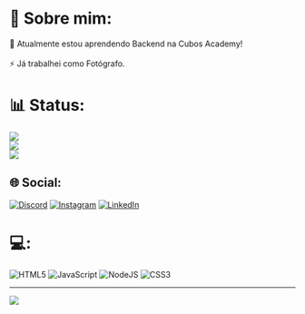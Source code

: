 # 💫 Sobre mim:
🌱 Atualmente estou aprendendo Backend na Cubos Academy!<br><br>⚡ Já trabalhei como Fotógrafo.

# 📊 Status:
![](https://github-readme-stats.vercel.app/api?username=feborkoski&theme=tokyonight&hide_border=false&include_all_commits=false&count_private=true)<br/>
![](https://github-readme-streak-stats.herokuapp.com/?user=feborkoski&theme=tokyonight&hide_border=false)<br/>
![](https://github-readme-stats.vercel.app/api/top-langs/?username=feborkoski&theme=tokyonight&hide_border=false&include_all_commits=false&count_private=true&layout=compact)


## 🌐 Social:
[![Discord](https://img.shields.io/badge/Discord-%237289DA.svg?logo=discord&logoColor=white)](https://discord.gg/817273716642676747) [![Instagram](https://img.shields.io/badge/Instagram-%23E4405F.svg?logo=Instagram&logoColor=white)](https://instagram.com/feborkoski) [![LinkedIn](https://img.shields.io/badge/LinkedIn-%230077B5.svg?logo=linkedin&logoColor=white)](https://linkedin.com/in/feborkoski) 

# 💻:
![HTML5](https://img.shields.io/badge/html5-%23E34F26.svg?style=plastic&logo=html5&logoColor=white) ![JavaScript](https://img.shields.io/badge/javascript-%23323330.svg?style=plastic&logo=javascript&logoColor=%23F7DF1E) ![NodeJS](https://img.shields.io/badge/node.js-6DA55F?style=plastic&logo=node.js&logoColor=white) ![CSS3](https://img.shields.io/badge/css3-%231572B6.svg?style=plastic&logo=css3&logoColor=white)

---
[![](https://visitcount.itsvg.in/api?id=feborkoski&icon=0&color=1)](https://visitcount.itsvg.in)

<!-- Proudly created with GPRM ( https://gprm.itsvg.in ) -->
